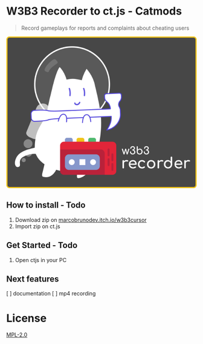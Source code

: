 # W3B3 Recorder to ct.js - Catmods
> Record gameplays for reports and complaints about cheating users

[![w3b3 Recorder to ct.js](w3b3.png "w3b3 Recorder to ct.js")](https://marcobrunodev.itch.io/w3b3recorder)

## How to install - Todo

1. Download zip on [marcobrunodev.itch.io/w3b3cursor](https://marcobrunodev.itch.io/w3b3recorder)
2. Import zip on ct.js
   
## Get Started - Todo

1. Open ctjs in your PC

## Next features
[ ] documentation
[ ] mp4 recording

# License
[MPL-2.0](https://www.mozilla.org/en-US/MPL/2.0)